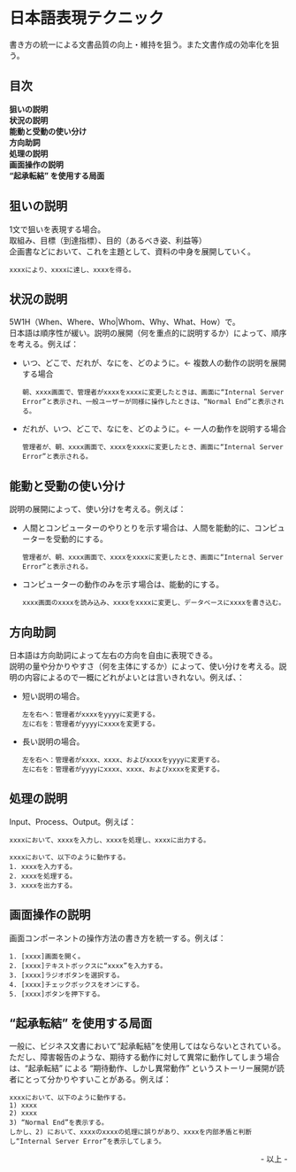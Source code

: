 # 日本語表現テクニック

書き方の統一による文書品質の向上・維持を狙う。また文書作成の効率化を狙う。<br>

## 目次

**狙いの説明**<br>
**状況の説明**<br>
**能動と受動の使い分け**<br>
**方向助詞**<br>
**処理の説明**<br>
**画面操作の説明**<br>
**“起承転結” を使用する局面**<br>

## 狙いの説明

1文で狙いを表現する場合。<br>
取組み、目標（到達指標）、目的（あるべき姿、利益等）<br>
企画書などにおいて、これを主題として、資料の中身を展開していく。<br>

```
xxxxにより、xxxxに達し、xxxxを得る。
```

## 状況の説明

5W1H（When、Where、Who|Whom、Why、What、How）で。<br>
日本語は順序性が緩い。説明の展開（何を重点的に説明するか）によって、順序を考える。例えば：<br>

* いつ、どこで、だれが、なにを、どのように。← 複数人の動作の説明を展開する場合
    ```
    朝、xxxx画面で、管理者がxxxxをxxxxに変更したときは、画面に“Internal Server Error”と表示され、一般ユーザーが同様に操作したときは、“Normal End”と表示される。
    ```
* だれが、いつ、どこで、なにを、どのように。← 一人の動作を説明する場合
    ```
    管理者が、朝、xxxx画面で、xxxxをxxxxに変更したとき、画面に“Internal Server Error”と表示される。
    ```

## 能動と受動の使い分け

説明の展開によって、使い分けを考える。例えば：<br>

* 人間とコンピューターのやりとりを示す場合は、人間を能動的に、コンピューターを受動的にする。
    ```
    管理者が、朝、xxxx画面で、xxxxをxxxxに変更したとき、画面に“Internal Server Error”と表示される。
    ```
* コンピューターの動作のみを示す場合は、能動的にする。
    ```
    xxxx画面のxxxxを読み込み、xxxxをxxxxに変更し、データベースにxxxxを書き込む。
    ```

## 方向助詞

日本語は方向助詞によって左右の方向を自由に表現できる。<br>
説明の量や分かりやすさ（何を主体にするか）によって、使い分けを考える。説明の内容によるので一概にどれがよいとは言いきれない。例えば、：<br>

* 短い説明の場合。<br>
    ```
    左を右へ：管理者がxxxxをyyyyに変更する。
    左に右を：管理者がyyyyにxxxxを変更する。
    ```
* 長い説明の場合。<br>
    ```
    左を右へ：管理者がxxxx、xxxx、およびxxxxをyyyyに変更する。
    左に右を：管理者がyyyyにxxxx、xxxx、およびxxxxを変更する。
    ```

## 処理の説明

Input、Process、Output。例えば：<br>

```
xxxxにおいて、xxxxを入力し、xxxxを処理し、xxxxに出力する。
```

```
xxxxにおいて、以下のように動作する。
1. xxxxを入力する。
2. xxxxを処理する。
3. xxxxを出力する。
```

## 画面操作の説明

画面コンポーネントの操作方法の書き方を統一する。例えば：

```
1. [xxxx]画面を開く。
2. [xxxx]テキストボックスに“xxxx”を入力する。
3. [xxxx]ラジオボタンを選択する。
4. [xxxx]チェックボックスをオンにする。
5. [xxxx]ボタンを押下する。
```

## “起承転結” を使用する局面

一般に、ビジネス文書において“起承転結”を使用してはならないとされている。<br>
ただし、障害報告のような、期待する動作に対して異常に動作してしまう場合は、“起承転結” による “期待動作、しかし異常動作” というストーリー展開が読者にとって分かりやすいことがある。例えば：<br>

```
xxxxにおいて、以下のように動作する。
1) xxxx
2) xxxx
3) “Normal End”を表示する。
しかし、2) において、xxxxのxxxxの処理に誤りがあり、xxxxを内部矛盾と判断し“Internal Server Error”を表示してしまう。
```

<div style="text-align: right;">- 以上 -</div>
